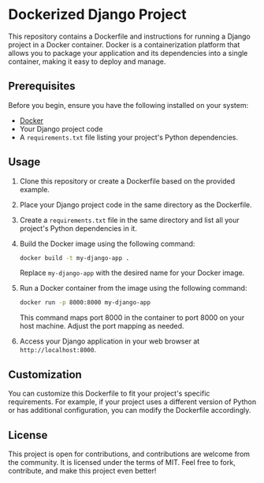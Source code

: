 # Dockerized Django Project

This repository contains a Dockerfile and instructions for running a Django project in a Docker container. Docker is a containerization platform that allows you to package your application and its dependencies into a single container, making it easy to deploy and manage.

## Prerequisites

Before you begin, ensure you have the following installed on your system:

- [Docker](https://docs.docker.com/get-docker/)
- Your Django project code
- A `requirements.txt` file listing your project's Python dependencies.

## Usage

1. Clone this repository or create a Dockerfile based on the provided example.

2. Place your Django project code in the same directory as the Dockerfile.

3. Create a `requirements.txt` file in the same directory and list all your project's Python dependencies in it.

4. Build the Docker image using the following command:

    ```bash
    docker build -t my-django-app .
    ```

    Replace `my-django-app` with the desired name for your Docker image.

5. Run a Docker container from the image using the following command:

    ```bash
    docker run -p 8000:8000 my-django-app
    ```

    This command maps port 8000 in the container to port 8000 on your host machine. Adjust the port mapping as needed.

6. Access your Django application in your web browser at `http://localhost:8000`.

## Customization

You can customize this Dockerfile to fit your project's specific requirements. For example, if your project uses a different version of Python or has additional configuration, you can modify the Dockerfile accordingly.

## License

This project is open for contributions, and contributions are welcome from the community. It is licensed under the terms of MIT. Feel free to fork, contribute, and make this project even better!
